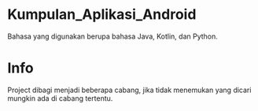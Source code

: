 # Kumpulan_Aplikasi_Android
Bahasa yang digunakan berupa bahasa Java, Kotlin, dan Python.

# Info
Project dibagi menjadi beberapa cabang, jika tidak menemukan yang dicari mungkin ada di cabang tertentu.
